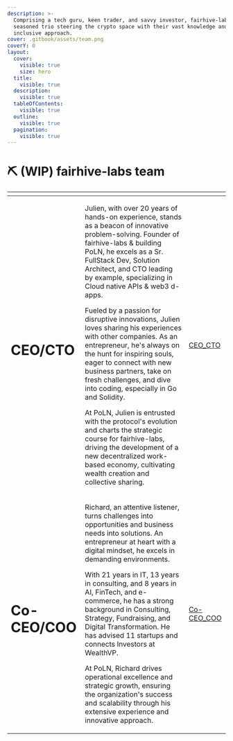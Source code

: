```yaml
---
description: >-
  Comprising a tech guru, keen trader, and savvy investor, fairhive-labs is a
  seasoned trio steering the crypto space with their vast knowledge and
  inclusive approach.
cover: .gitbook/assets/team.png
coverY: 0
layout:
  cover:
    visible: true
    size: hero
  title:
    visible: true
  description:
    visible: true
  tableOfContents:
    visible: true
  outline:
    visible: true
  pagination:
    visible: true
---
```


# ⛏ (WIP) fairhive-labs team

<table data-card-size="large" data-view="cards">
    <thead>
        <tr>
            <th></th>
            <th></th>
            <th data-hidden data-card-cover data-type="files"></th>
        </tr>
    </thead>
    <tbody>
      <tr>
          <td><h1>CEO/CTO</h1></td>
          <td>
              <p>Julien, with over 20 years of hands-on experience, stands as a beacon of innovative problem-solving. Founder of fairhive-labs & building PoLN, he excels as a Sr. FullStack Dev, Solution Architect, and CTO leading by example, specializing in Cloud native APIs & web3 d-apps.</p>
              <p>Fueled by a passion for disruptive innovations, Julien loves sharing his experiences with other companies. As an entrepreneur, he's always on the hunt for inspiring souls, eager to connect with new business partners, take on fresh challenges, and dive into coding, especially in Go and Solidity.</p>
              <p>At PoLN, Julien is entrusted with the protocol's evolution and charts the strategic course for fairhive-labs, driving the development of a new decentralized work-based economy, cultivating wealth creation and collective sharing.</p>
          </td>
          <td><a href=".gitbook/assets/whyvra.png">CEO_CTO</a></td>
      </tr>
      <tr>
        <td><h1>Co-CEO/COO</h1></td>
        <td>
            <p>Richard, an attentive listener, turns challenges into opportunities and business needs into solutions. An entrepreneur at heart with a digital mindset, he excels in demanding environments.</p>
            <p>With 21 years in IT, 13 years in consulting, and 8 years in AI, FinTech, and e-commerce, he has a strong background in Consulting, Strategy, Fundraising, and Digital Transformation. He has advised 11 startups and connects Investors at WealthVP.</p>
            <p>At PoLN, Richard drives operational excellence and strategic growth, ensuring the organization's success and scalability through his extensive experience and innovative approach.</p>
        </td>
        <td><a href=".gitbook/assets/richard.jpeg">Co-CEO_COO</a></td>
    </tr>
      <!-- <tr>
          <td>CMO</td>
          <td></td>
          <td></td>
      </tr> -->
    </tbody>
</table>

